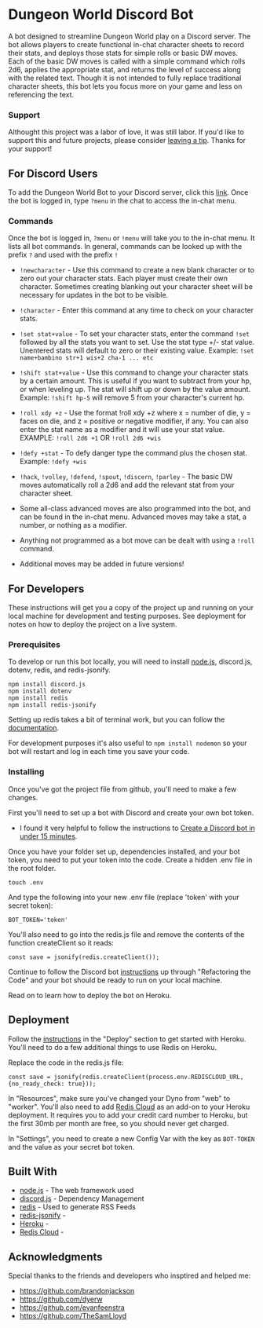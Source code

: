 # Dungeon World Discord Bot

A bot designed to streamline Dungeon World play on a Discord server. The bot allows players to create functional in-chat character sheets to record their stats, and deploys those stats for simple rolls or basic DW moves. Each of the basic DW moves is called with a simple command which rolls 2d6, applies the appropriate stat, and returns the level of success along with the related text. Though it is not intended to fully replace traditional character sheets, this bot lets you focus more on your game and less on referencing the text.

### Support

Althought this project was a labor of love, it was still labor. If you'd like to support this and future projects, please consider [leaving a tip](https://www.paypal.me/minibradford). Thanks for your support!

## For Discord Users

To add the Dungeon World Bot to your Discord server, click this [link](https://discord.com/api/oauth2/authorize?client_id=712847626386669568&permissions=0&scope=bot). Once the bot is logged in, type `?menu` in the chat to access the in-chat menu.

### Commands

Once the bot is logged in, `?menu` or `!menu` will take you to the in-chat menu. It lists all bot commands. In general, commands can be looked up with the prefix `?` and used with the prefix `!`

 * `!newcharacter` - Use this command to create a new blank character or to zero out your character stats. Each player must create their own character. Sometimes creating blanking out your character sheet will be necessary for updates in the bot to be visible.
 * `!character` - Enter this command at any time to check on your character stats.
 * `!set stat+value` - To set your character stats, enter the command `!set` followed by all the stats you want to set. Use the stat type +/- stat value. Unentered stats will default to zero or their existing value.
 Example: `!set name+bambino str+1 wis+2 cha-1 ... etc`
 * `!shift stat+value` - Use this command to change your character stats by a certain amount. This is useful if you want to subtract from your hp, or when leveling up. The stat will shift up or down by the value amount.
 Example: `!shift hp-5` will remove 5 from your character's current hp.
 * `!roll xdy +z` - Use the format !roll xdy +z where x = number of die, y = faces on die, and z = positive or negative modifier, if any. You can also enter the stat name as a modifier and it will use your stat value.
 EXAMPLE: `!roll 2d6 +1` OR `!roll 2d6 +wis`
 * `!defy +stat` - To defy danger type the command plus the chosen stat.
 Example: `!defy +wis`
 * `!hack`, `!volley`, `!defend`, `!spout`, `!discern`, `!parley` - The basic DW moves automatically roll a 2d6 and add the relevant stat from your character sheet.
 * Some all-class advanced moves are also programmed into the bot, and can be found in the in-chat menu. Advanced moves may take a stat, a number, or nothing as a modifier.
 * Anything not programmed as a bot move can be dealt with using a `!roll` command.

 * Additional moves may be added in future versions!


## For Developers

These instructions will get you a copy of the project up and running on your local machine for development and testing purposes. See deployment for notes on how to deploy the project on a live system.

### Prerequisites

To develop or run this bot locally, you will need to install [node.js](https://nodejs.org/en/download/), discord.js, dotenv, redis, and redis-jsonify. 

```
npm install discord.js
npm install dotenv
npm install redis
npm install redis-jsonify
```
Setting up redis takes a bit of terminal work, but you can follow the [documentation](https://redis.io/topics/quickstart).

For development purposes it's also useful to `npm install nodemon` so your bot will restart and log in each time you save your code.

### Installing

Once you've got the project file from github, you'll need to make a few changes.

First you'll need to set up a bot with Discord and create your own bot token.
* I found it very helpful to follow the instructions to [Create a Discord bot in under 15 minutes](https://thomlom.dev/create-a-discord-bot-under-15-minutes/).

Once you have your folder set up, dependencies installed, and your bot token, you need to put your token into the code. Create a hidden .env file in the root folder.

```
touch .env
```

And type the following into your new .env file (replace 'token' with your secret token):

```
BOT_TOKEN='token'
```

You'll also need to go into the redis.js file and remove the contents of the function createClient so it reads:

```
const save = jsonify(redis.createClient());

```

Continue to follow the Discord bot [instructions](https://thomlom.dev/create-a-discord-bot-under-15-minutes/) up through "Refactoring the Code" and your bot should be ready to run on your local machine.

Read on to learn how to deploy the bot on Heroku.

## Deployment

Follow the [instructions](https://thomlom.dev/create-a-discord-bot-under-15-minutes/) in the "Deploy" section to get started with Heroku. You'll need to do a few additional things to use Redis on Heroku.

Replace the code in the redis.js file:
```
const save = jsonify(redis.createClient(process.env.REDISCLOUD_URL, {no_ready_check: true}));
```

In "Resources", make sure you've changed your Dyno from "web" to "worker".
You'll also need to add [Redis Cloud](https://devcenter.heroku.com/articles/rediscloud) as an add-on to your Heroku deployment. It requires you to add your credit card number to Heroku, but the first 30mb per month are free, so you should never get charged.

In "Settings", you need to create a new Config Var with the key as `BOT-TOKEN` and the value as your secret bot token.

## Built With

* [node.js](https://nodejs.org/en/download/) - The web framework used
* [discord.js](https://discordjs.guide/preparations/#installing-node-js) - Dependency Management
* [redis](https://www.npmjs.com/package/redis) - Used to generate RSS Feeds
* [redis-jsonify](https://www.npmjs.com/package/redis-jsonify) - 
* [Heroku](heroku.com) - 
* [Redis Cloud](https://devcenter.heroku.com/articles/rediscloud) - 

## Acknowledgments

Special thanks to the friends and developers who insptired and helped me:
* https://github.com/brandonjackson
* https://github.com/dyerw
* https://github.com/evanfeenstra
* https://github.com/TheSamLloyd